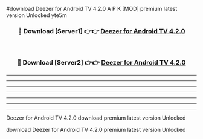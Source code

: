 #download Deezer for Android TV 4.2.0 A P K [MOD] premium latest version Unlocked yte5m 



<div align="center">
<h3>🔴 Download [Server1] 👉👉 <a href="https://apkdownload1.web.app/">Deezer for Android TV 4.2.0</a></h3><br>

<h3>🔴 Download [Server2] 👉👉 <a href="https://apkdownload1.web.app/">Deezer for Android TV 4.2.0</a></h3>
</div>





----------------------------------------------------------

----------------------------------------------------------

----------------------------------------------------------

----------------------------------------------------------

----------------------------------------------------------

----------------------------------------------------------

----------------------------------------------------------

Deezer for Android TV 4.2.0 download premium latest version Unlocked

download Deezer for Android TV 4.2.0 premium latest version Unlocked
